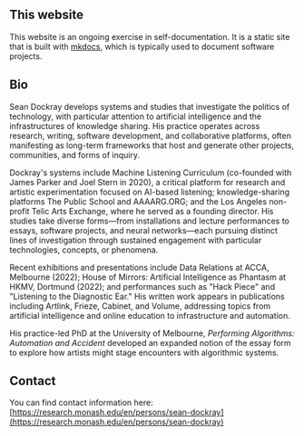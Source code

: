 ## This website
This website is an ongoing exercise in self-documentation. It is a static site that is built with [mkdocs](https://www.mkdocs.org/), which is typically used to document software projects. 

## Bio
Sean Dockray develops systems and studies that investigate the politics of technology, with particular attention to artificial intelligence and the infrastructures of knowledge sharing. His practice operates across research, writing, software development, and collaborative platforms, often manifesting as long-term frameworks that host and generate other projects, communities, and forms of inquiry.

Dockray's systems include Machine Listening Curriculum (co-founded with James Parker and Joel Stern in 2020), a critical platform for research and artistic experimentation focused on AI-based listening; knowledge-sharing platforms The Public School and AAAARG.ORG; and the Los Angeles non-profit Telic Arts Exchange, where he served as a founding director. His studies take diverse forms—from installations and lecture performances to essays, software projects, and neural networks—each pursuing distinct lines of investigation through sustained engagement with particular technologies, concepts, or phenomena.

Recent exhibitions and presentations include Data Relations at ACCA, Melbourne (2022); House of Mirrors: Artificial Intelligence as Phantasm at HKMV, Dortmund (2022); and performances such as "Hack Piece" and "Listening to the Diagnostic Ear." His written work appears in publications including Artlink, Frieze, Cabinet, and Volume, addressing topics from artificial intelligence and online education to infrastructure and automation.

His practice-led PhD at the University of Melbourne, *Performing Algorithms: Automation and Accident* developed an expanded notion of the essay form to explore how artists might stage encounters with algorithmic systems.

## Contact

You can find contact information here: [https://research.monash.edu/en/persons/sean-dockray](https://research.monash.edu/en/persons/sean-dockray)
